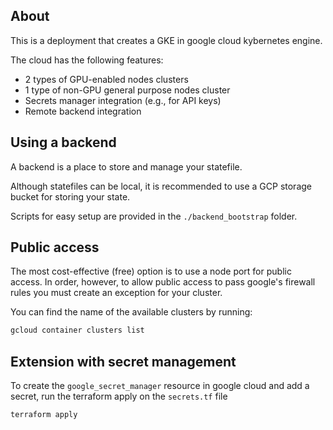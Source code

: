 ## About

This is a deployment that creates a GKE in google cloud kybernetes engine. 

The cloud has the following features:
* 2 types of GPU-enabled nodes clusters
* 1 type of non-GPU general purpose nodes cluster
* Secrets manager integration (e.g., for API keys)
* Remote backend integration


## Using a backend

A backend is a place to store and manage your statefile. 

Although statefiles can be local, it is recommended to use a GCP storage bucket for storing your state. 

Scripts for easy setup are provided in the `./backend_bootstrap` folder. 

## Public access
The most cost-effective (free) option is to use a node port for public access.
In order, however, to allow public access to pass google's firewall rules you must create an exception for your cluster. 

You can find the name of the available clusters by running:

```bash
gcloud container clusters list
```

## Extension with secret management

To create the `google_secret_manager` resource in google cloud and add a secret, run  the terraform apply on the `secrets.tf` file
```bash
terraform apply 
```


